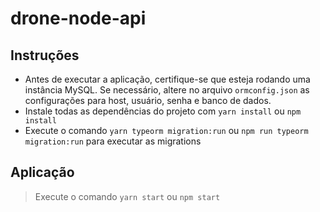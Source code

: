 # drone-node-api

## Instruções
- Antes de executar a aplicação, certifique-se que esteja rodando uma instância MySQL. Se necessário, altere no arquivo `ormconfig.json` as configurações para host, usuário, senha e banco de dados.
- Instale todas as dependências do projeto com `yarn install` ou `npm install`
- Execute o comando `yarn typeorm migration:run` ou `npm run typeorm migration:run` para executar as migrations

## Aplicação
> Execute o comando `yarn start` ou `npm start`